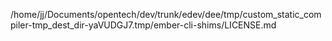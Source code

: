 /home/jj/Documents/opentech/dev/trunk/edev/dee/tmp/custom_static_compiler-tmp_dest_dir-yaVUDGJ7.tmp/ember-cli-shims/LICENSE.md